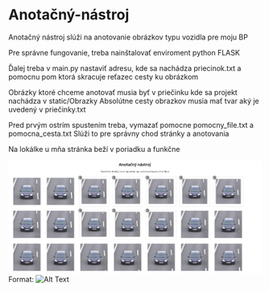 # Anotačný-nástroj
Anotačný nástroj slúži na anotovanie obrázkov typu vozidla pre moju BP

Pre správne fungovanie, treba nainštalovať enviroment python FLASK

Ďalej treba v main.py nastaviť adresu, kde sa nachádza priecinok.txt
a pomocnu pom ktorá skracuje reťazec cesty ku obrázkom

Obrázky ktoré chceme anotovať musia byť v priečinku kde sa projekt nachádza v static/Obrazky
Absolútne cesty obrazkov musia mať tvar aký je uvedený v priečinky.txt

Pred prvým ostrím spustením treba, vymazať pomocne pomocny_file.txt a pomocna_cesta.txt
Slúži to pre správny chod stránky a anotovania

Na lokálke u mňa stránka beží v poriadku a funkčne


![Annot_1](/static/annot_git1.png)
Format: ![Alt Text](url)
